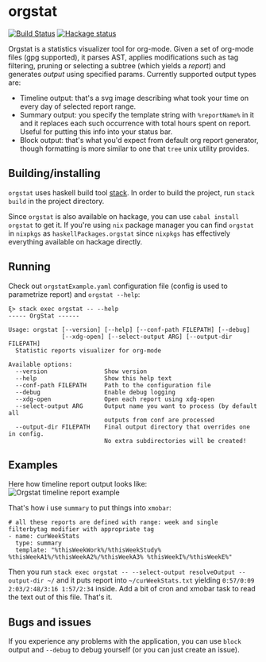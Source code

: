 # orgstat

[![Build Status](https://travis-ci.org/volhovm/orgstat.svg?branch=master)](https://travis-ci.org/volhovM/orgstat)
[![Hackage status](https://img.shields.io/hackage/v/orgstat.svg)](http://hackage.haskell.org/package/orgstat)

Orgstat is a statistics visualizer tool for org-mode. Given a set of org-mode files (gpg supported), 
it parses AST, applies modifications such as tag filtering, pruning or selecting a subtree (which yields a _report_) and generates _output_ using specified params. Currently supported output types are:
* Timeline output: that's a svg image describing what took your time on every day of selected report range. 
* Summary output: you specify the template string with `%reportName%` in it and it replaces each such occurrence with total hours spent on report. Useful for putting this info into your status bar.
* Block output: that's what you'd expect from default org report generator, though formatting is more similar to one that `tree` unix utility provides.

## Building/installing

`orgstat` uses haskell build tool [stack](https://docs.haskellstack.org/en/stable/README/). In order to build the project, run `stack build` in the project directory. 

Since `orgstat` is also available on hackage, you can use `cabal install orgstat` to get it. If you're using `nix` package manager you can find `orgstat` in `nixpkgs` as `haskellPackages.orgstat` since `nixpkgs` has effectively everything available on hackage directly.

## Running

Check out `orgstatExample.yaml` configuration file (config is used to parametrize report) and `orgstat --help`:
```
ξ> stack exec orgstat -- --help
----- OrgStat ------

Usage: orgstat [--version] [--help] [--conf-path FILEPATH] [--debug]
               [--xdg-open] [--select-output ARG] [--output-dir FILEPATH]
  Statistic reports visualizer for org-mode

Available options:
  --version                Show version
  --help                   Show this help text
  --conf-path FILEPATH     Path to the configuration file
  --debug                  Enable debug logging
  --xdg-open               Open each report using xdg-open
  --select-output ARG      Output name you want to process (by default all
                           outputs from conf are processed
  --output-dir FILEPATH    Final output directory that overrides one in config.
                           No extra subdirectories will be created!
```
## Examples

Here how timeline report output looks like:
![Orgstat timeline report example](https://raw.githubusercontent.com/volhovM/orgstat/master/example.png)

That's how i use `summary` to put things into `xmobar`:
```
# all these reports are defined with range: week and single filterbytag modifier with appropriate tag
- name: curWeekStats
  type: summary
  template: "%thisWeekWork%/%thisWeekStudy% %thisWeekA1%/%thisWeekA2%/%thisWeekA3% %thisWeekI%/%thisWeekE%"
```

Then you run `stack exec orgstat -- --select-output resolveOutput --output-dir ~/` and it puts report into `~/curWeekStats.txt` yielding `0:57/0:09 2:03/2:48/3:16 1:57/2:34` inside. Add a bit of cron and xmobar task to read the text out of this file. That's it.

## Bugs and issues

If you experience any problems with the application, you can use `block` output and `--debug` to debug yourself (or you can just create an issue).
